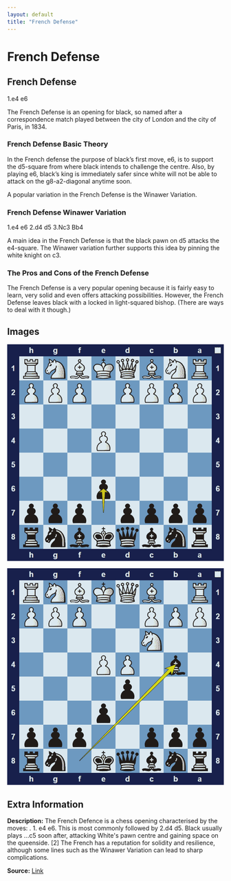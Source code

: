 ```yaml
---
layout: default
title: "French Defense"
---
```



# French Defense



## French Defense

1.e4 e6

The French Defense is an opening for black, so named after a correspondence match played between the city of London and the city of Paris, in 1834.

### French Defense Basic Theory

In the French defense the purpose of black’s first move, e6, is to support the d5-square from where black intends to challenge the centre. Also, by playing e6, black’s king is immediately safer since white will not be able to attack on the g8-a2-diagonal anytime soon.

A popular variation in the French Defense is the Winawer Variation.

### French Defense Winawer Variation

1.e4 e6 2.d4 d5 3.Nc3 Bb4

A main idea in the French Defense is that the black pawn on d5 attacks the e4-square. The Winawer variation further supports this idea by pinning the white knight on c3.

### The Pros and Cons of the French Defense

The French Defense is a very popular opening because it is fairly easy to learn, very solid and even offers attacking possibilities. However, the French Defense leaves black with a locked in light-squared bishop. (There are ways to deal with it though.)



## Images

![french-defense](../images/french-defense-1.png)

![french-defense](../images/french-defense-2.png)



## Extra Information
**Description:** The French Defence is a chess opening characterised by the moves: . 1. e4 e6. This is most commonly followed by 2.d4 d5. Black usually plays ...c5 soon after, attacking White's pawn centre and gaining space on the queenside. [2] The French has a reputation for solidity and resilience, although some lines such as the Winawer Variation can lead to sharp complications.

**Source:** [Link](https://en.wikipedia.org/wiki/French_Defence)
